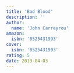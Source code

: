 ```yaml
---
title: 'Bad Blood'
description: ''
author:
  name: 'John Carreyrou'
amazon:
  isbn: '0525431993'
cover:
  isbn: '0525431993'
rating: 5
date: 2019-04-03
---
```

